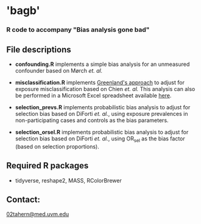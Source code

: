 # 'bagb'
### R code to accompany "Bias analysis gone bad"

## File descriptions

- **confounding.R** implements a simple bias analysis for an unmeasured confounder based on Mørch _et. al._

- **misclassification.R** implements [Greenland's approach](https://pubmed.ncbi.nlm.nih.gov/3043623/?from_single_result=3043623) to adjust for exposure misclassification based on Chien _et. al._ This analysis can also be performed in a Microsoft Excel spreadsheet available [here](https://sites.google.com/site/biasanalysis/exposure-misclassification-variance-correction).

- **selection_prevs.R** implements probabilistic bias analysis to adjust for selection bias based on DiForti _et. al._, using exposure prevalences in non-participating cases and controls as the bias parameters.

- **selection_orsel.R** implements probabilistic bias analysis to adjust for selection bias based on DiForti _et. al._, using OR<sub>sel</sub> as the bias factor (based on selection proportions).

## Required R packages
- tidyverse, reshape2, MASS, RColorBrewer

## Contact:
<02tahern@med.uvm.edu>